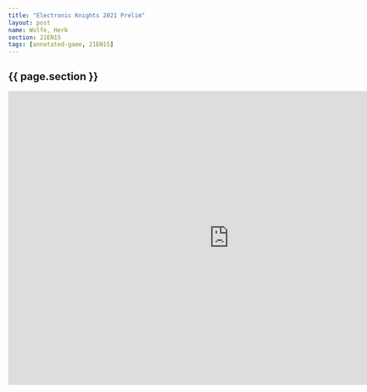 ```yaml
---
title: "Electronic Knights 2021 Prelim"
layout: post
name: Wolfe, Herb
section: 21EN15
tags: [annotated-game, 21EN15]
---
```


<h2>{{ page.section }}</h2>

<iframe style='border: 0;' width='900px' height='600px' src='https://share.chessbase.com/SharedGames/frame/?p=w9qKEFaVHhZCzRQvaWzcZIO2Y5pRkfvogUIlwKjC1fVQ9aWdkLfXfs1kdfn4MCxG'></iframe>
